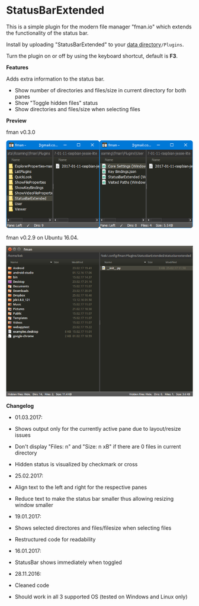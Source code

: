 # StatusBarExtended

This is a simple plugin for the modern file manager "fman.io" which extends the functionality of the status bar.

Install by uploading "StatusBarExtended" to your [data directory](https://fman.io/docs/customizing-fman)`/Plugins`.

Turn the plugin on or off by using the keyboard shortcut, default is **F3**.

**Features**

Adds extra information to the status bar.

 - Show number of directories and files/size in current directory for both panes
 - Show "Toggle hidden files" status
 - Show directories and files/size when selecting files



**Preview**

fman v0.3.0

![Screenshot Win 10 v0.3.0](fman-plugin-statusbarextended-v0.3.0.png)

fman v0.2.9 on Ubuntu 16.04.

![Screenshot Ubuntu 16.04](fman-plugin-ubuntu-2.9.png)


**Changelog**

- 01.03.2017:
 - Shows output only for the currently active pane due to layout/resize issues 
 - Don't display "Files: n" and "Size: n xB" if there are 0 files in current directory
 - Hidden status is visualized by checkmark or cross

- 25.02.2017:
 - Align text to the left and right for the respective panes
 - Reduce text to make the status bar smaller thus allowing resizing window smaller

- 19.01.2017:
 - Shows selected directores and files/filesize when selecting files
 - Restructured code for readability


- 16.01.2017:
 - StatusBar shows immediately when toggled


- 28.11.2016:
 - Cleaned code
 - Should work in all 3 supported OS (tested on Windows and Linux only)
